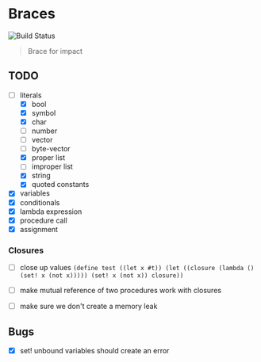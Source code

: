 # Braces

![Build Status](https://https://github.com/certainty/braces/blob/switch-to-actions/.github/workflows/rust.yml/badge.svg?branch=main)

> Brace for impact

## TODO

- [ ] literals
  - [x] bool
  - [x] symbol
  - [x] char
  - [ ] number
  - [ ] vector
  - [ ] byte-vector
  - [x] proper list
  - [ ] improper list
  - [x] string
  - [x] quoted constants
- [x] variables
- [x] conditionals
- [x] lambda expression
- [x] procedure call
- [x] assignment

### Closures
- [ ] close up values `(define test ((let x #t)) (let ((closure (lambda () (set! x (not x))))) (set! x (not x)) closure))`
- [ ] make mutual reference of two procedures work with closures
- [ ] make sure we don't create a memory leak


## Bugs

- [x] set! unbound variables should create an error
